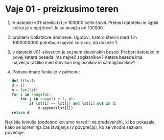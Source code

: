 # Vaje 01 - preizkusimo teren

 1. V datoteki v01-stevila.txt je 100000 celih števil. Preberi datoteko in izpiši koliko je v njej števil, ki so manjša od 100000.

 2. problem Collatzove domneve. Ugotovi, katero število med 1 in 1000000000 potrebuje največ korakov, da doseže 1.

 3. v datoteki v01-slovar.txt je seznam slovenskih besed. Preberi datoteko in povej katera beseda ima največ soglasnikov? Katera beseda ima največjo razliko med številom soglasnikov in samoglasnikov?

 4. Podano imate funkcijo v pythonu:
 ```python
    def f(lst):
    d = []
    n = len(lst)
    for i in range(n):
        for j in range(i + 1, n):
            if lst[i] == lst[j] and lst[i] not in d:
                d.append(lst[i])
    return d
 ```
 Narišite krivuljo (podobno kot smo naredili na predavanjih), ki bo pokazala, kako se spreminja čas izvajanja (v povprečju), ko se vhodni seznam povečuje.